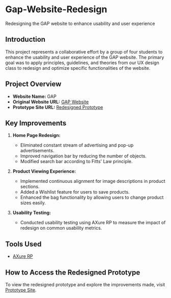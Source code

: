 # Gap-Website-Redesign
Redesigning the GAP website to enhance usability and user experience

## Introduction
This project represents a collaborative effort by a group of four students to enhance the usability and user experience of the GAP website. The primary goal was to apply principles, guidelines, and theories from our UX design class to redesign and optimize specific functionalities of the website.

## Project Overview

- **Website Name:** GAP
- **Original Website URL:** [GAP Website](https://www.gap.com/)
- **Prototype Site URL:** [Redesigned Prototype](https://fshen2.axshare.com/)

## Key Improvements
1. **Home Page Redesign:**
   - Eliminated constant stream of advertising and pop-up advertisements.
   - Improved navigation bar by reducing the number of objects.
   - Modified search bar according to Fitts' Law principle.

2. **Product Viewing Experience:**
   - Implemented continuous alignment for image descriptions in product sections.
   - Added a Wishlist feature for users to save products.
   - Enhanced the bag functionality by allowing users to change product sizes easily.

3. **Usability Testing:**
   - Conducted usability testing using AXure RP to measure the impact of redesign on common usability metrics.

## Tools Used
- [AXure RP](https://www.axure.com/)

## How to Access the Redesigned Prototype
To view the redesigned prototype and explore the improvements made, visit [Prototype Site](https://fshen2.axshare.com/).
